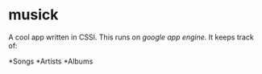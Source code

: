 # musick
A cool app written in CSSI. 
This runs on *google app engine.*  It keeps track of:

  *Songs
  *Artists
  *Albums
